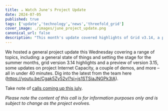 ```yaml
---
title: ☕️ Watch June's Project Update
date: 2024-07-05
published: true
tags: ['update','technology','news','threefold_grid']
cover_image: ./images/june_project_update.png
canonical_url: false
description: "This month's update covered highlights of Grid v3.14, a preview of v3.15, Internet Capacity updates, demos, and more."
---
```


We hosted a general project update this Wednesday covering a range of topics, including: a general state of things and setting the stage for the summer months, grid version 3.14 highlights and a preview of version 3.15, some updates on project Internet Capacity, a couple of demos, and more – all in under 40 minutes. Dig into the latest from the team here (https://youtu.be/Cgak5Zy52vI?si=js1STSiaJNGPk3lA).

Take note of [calls coming up this july](https://forum.threefold.io/t/july-2024-threefold-community-call-schedule/4380).

*Please note the content of this call is for information purposes only and is subject to change as the project evolves.*
